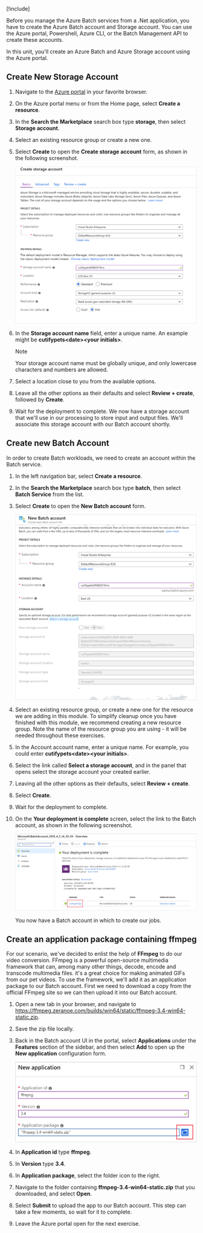 [!include[](../../../includes/azure-exercise-subscription-prerequisite.md)]

Before you manage the Azure Batch services from a .Net application, you have to create the Azure Batch account and Storage account. You can use the Azure portal, Powershell, Azure CLI, or the Batch Management API to create these accounts.

In this unit, you'll create an Azure Batch and Azure Storage account using the Azure portal.

## Create New Storage Account

1. Navigate to the [Azure portal](https://portal.azure.com/learn.docs.microsoft.com?azure-portal=true) in your favorite browser.

1. On the Azure portal menu or from the Home page, select **Create a resource**.

1. In the **Search the Marketplace** search box type **storage**, then select **Storage account**.

1. Select an existing resource group or create a new one.

1. Select **Create** to open the **Create storage account** form, as shown in the following screenshot.

    ![create storage account form open on the Basics tab](../media/3-create-storage-account.png)

1. In the **Storage account name** field, enter a unique name. An example might be **cutifypets\<date\>\<your initials\>**.

    > [!NOTE]
    > Your storage account name must be globally unique, and only lowercase characters and numbers are allowed.

1. Select a location close to you from the available options.

1. Leave all the other options as their defaults and select **Review + create**, followed by **Create**.

1. Wait for the deployment to complete. We now have a storage account that we'll use in our processing to store input and output files. We'll associate this storage account with our Batch account shortly.

## Create new Batch Account

In order to create Batch workloads, we need to create an account within the Batch service.

1. In the left navigation bar, select **Create a resource**.
1. In the **Search the Marketplace** search box type **batch**, then select **Batch Service** from the list.
1. Select **Create** to open the **New Batch account** form.

    ![Portal interface for the "new batch account" form](../media/3-new-batch-service.png)

1. Select an existing resource group, or create a new one for the resource we are adding in this module. To simplify cleanup once you have finished with this module, we recommend creating a new resource group. Note the name of the resource group you are using - it will be needed throughout these exercises. 

1. In the Account account name, enter a unique name. For example, you could enter **cutifypets\<date\>\<your initials\>**.

1. Select the link called **Select a storage account**, and in the panel that opens select the storage account your created earlier.
1. Leaving all the other options as their defaults, select **Review + create**.
1. Select **Create**.
1. Wait for the deployment to complete.
1. On the **Your deployment is complete** screen, select the link to the Batch account, as shown in the following screenshot.

    !["Your deployment is complete" screen with the new Batch account highlighted](../media/3-new-batch-service-created.png)

    You now have a Batch account in which to create our jobs. 

## Create an application package containing ffmpeg

For our scenario, we've decided to enlist the help of **FFmpeg** to do our video conversion. FFmpeg is a powerful open-source multimedia framework that can, among many other things, decode, encode and transcode multimedia files. it's a great choice for making animated GIFs from our pet videos.   To use the framework, we'll add it as an application package to our Batch account. First we need to download a copy from the official FFmpeg site so we can then upload it into our Batch account.

1. Open a new tab in your browser, and navigate to https://ffmpeg.zeranoe.com/builds/win64/static/ffmpeg-3.4-win64-static.zip.

1. Save the zip file locally.

1. Back in the Batch account UI in the portal, select **Applications** under the **Features** section of the sidebar, and then select **Add** to open up the **New application** configuration form.

    !["New application" configuration form](../media/3-add-application-to-batch.png)

1. In **Application id** type **ffmpeg**.
1. In **Version** type **3.4**.
1. In **Application package**, select the folder icon to the right.
1. Navigate to the folder containing **ffmpeg-3.4-win64-static.zip** that you downloaded, and select **Open**.
1. Select **Submit** to upload the app to our Batch account. This step can take a few moments, so wait for it to complete. 
1. Leave the Azure portal open for the next exercise.
